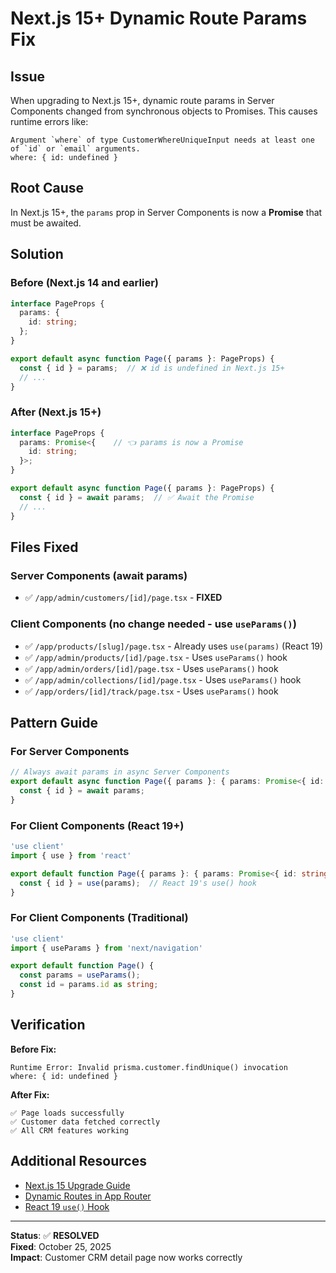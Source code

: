 # Next.js 15+ Dynamic Route Params Fix

## Issue
When upgrading to Next.js 15+, dynamic route params in Server Components changed from synchronous objects to Promises. This causes runtime errors like:

```
Argument `where` of type CustomerWhereUniqueInput needs at least one of `id` or `email` arguments.
where: { id: undefined }
```

## Root Cause
In Next.js 15+, the `params` prop in Server Components is now a **Promise** that must be awaited.

## Solution

### Before (Next.js 14 and earlier)
```typescript
interface PageProps {
  params: {
    id: string;
  };
}

export default async function Page({ params }: PageProps) {
  const { id } = params;  // ❌ id is undefined in Next.js 15+
  // ...
}
```

### After (Next.js 15+)
```typescript
interface PageProps {
  params: Promise<{    // 👈 params is now a Promise
    id: string;
  }>;
}

export default async function Page({ params }: PageProps) {
  const { id } = await params;  // ✅ Await the Promise
  // ...
}
```

## Files Fixed

### Server Components (await params)
- ✅ `/app/admin/customers/[id]/page.tsx` - **FIXED**

### Client Components (no change needed - use `useParams()`)
- ✅ `/app/products/[slug]/page.tsx` - Already uses `use(params)` (React 19)
- ✅ `/app/admin/products/[id]/page.tsx` - Uses `useParams()` hook
- ✅ `/app/admin/orders/[id]/page.tsx` - Uses `useParams()` hook  
- ✅ `/app/admin/collections/[id]/page.tsx` - Uses `useParams()` hook
- ✅ `/app/orders/[id]/track/page.tsx` - Uses `useParams()` hook

## Pattern Guide

### For Server Components
```typescript
// Always await params in async Server Components
export default async function Page({ params }: { params: Promise<{ id: string }> }) {
  const { id } = await params;
}
```

### For Client Components (React 19+)
```typescript
'use client'
import { use } from 'react'

export default function Page({ params }: { params: Promise<{ id: string }> }) {
  const { id } = use(params);  // React 19's use() hook
}
```

### For Client Components (Traditional)
```typescript
'use client'
import { useParams } from 'next/navigation'

export default function Page() {
  const params = useParams();
  const id = params.id as string;
}
```

## Verification

**Before Fix:**
```
Runtime Error: Invalid prisma.customer.findUnique() invocation
where: { id: undefined }
```

**After Fix:**
```
✅ Page loads successfully
✅ Customer data fetched correctly
✅ All CRM features working
```

## Additional Resources
- [Next.js 15 Upgrade Guide](https://nextjs.org/docs/app/building-your-application/upgrading/version-15)
- [Dynamic Routes in App Router](https://nextjs.org/docs/app/building-your-application/routing/dynamic-routes)
- [React 19 `use()` Hook](https://react.dev/reference/react/use)

---

**Status**: ✅ **RESOLVED**  
**Fixed**: October 25, 2025  
**Impact**: Customer CRM detail page now works correctly
